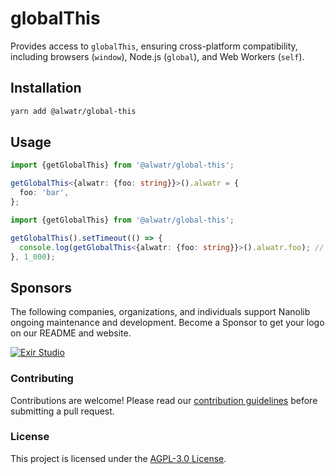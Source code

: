 # globalThis

Provides access to `globalThis`, ensuring cross-platform compatibility, including browsers (`window`), Node.js (`global`), and Web Workers (`self`).

## Installation

```bash
yarn add @alwatr/global-this
```

## Usage

```typescript
import {getGlobalThis} from '@alwatr/global-this';

getGlobalThis<{alwatr: {foo: string}}>().alwatr = {
  foo: 'bar',
};
```

```typescript
import {getGlobalThis} from '@alwatr/global-this';

getGlobalThis().setTimeout(() => {
  console.log(getGlobalThis<{alwatr: {foo: string}}>().alwatr.foo); // 'bar'
}, 1_000);
```

## Sponsors

The following companies, organizations, and individuals support Nanolib ongoing maintenance and development. Become a Sponsor to get your logo on our README and website.

[![Exir Studio](https://avatars.githubusercontent.com/u/181194967?s=200&v=4)](https://exirstudio.com)

### Contributing

Contributions are welcome! Please read our [contribution guidelines](https://github.com/Alwatr/.github/blob/next/CONTRIBUTING.md) before submitting a pull request.

### License

This project is licensed under the [AGPL-3.0 License](LICENSE).
